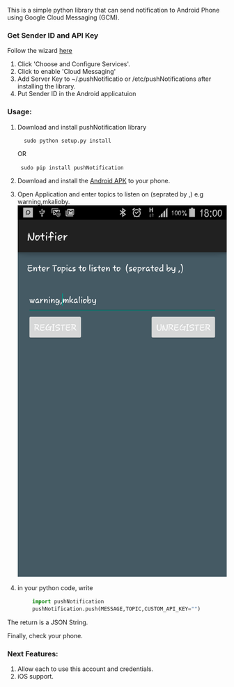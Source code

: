 This is a simple python library that can send notification to Android Phone using Google Cloud Messaging (GCM).

### Get Sender ID and API Key 

Follow the wizard [here](https://developers.google.com/mobile/add?platform=android&cntapi=gcm&cntapp=Default%20Demo%20App&cntpkg=gcm.play.android.samples.com.gcmquickstart&cnturl=https:%2F%2Fdevelopers.google.com%2Fcloud-messaging%2Fandroid%2Fstart%3Fconfigured%3Dtrue&cntlbl=Continue%20Try%20Cloud%20Messaging)

1. Click 'Choose and Configure Services'.
2. Click to enable 'Cloud Messaging'
3. Add Server Key to ~/.pushNotificatio or /etc/pushNotifications after installing the library.
4. Put Sender ID in the Android applicatuion

### Usage:

1. Download and install pushNotification library 
    ```
      sudo python setup.py install
      ```
      OR
      
      ```  sudo pip install pushNotification ```
      
2. Download and install the [Android APK](https://github.com/mkalioby/Python_Notifications/blob/master/Applications/Android/Notifier.apk?raw=true) to your phone.
3. Open Application and enter topics to listen on (seprated by ,) e.g warning,mkalioby.
	![Android Image](https://github.com/mkalioby/Python_Notifications/blob/master/Applications/Android/img.png)
4. in your python code, write 
```python
        import pushNotification
        pushNotification.push(MESSAGE,TOPIC,CUSTOM_API_KEY="")
```
The return is a JSON String.

Finally, check your phone.

###  Next Features:
1. Allow each to use this account and credentials.
3. iOS support. 
	
